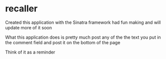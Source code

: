 recaller
========

Created this application with the Sinatra framework 
had fun making and will update more of it soon


What this application does is pretty much post any of the the text you put in the comment field 
and post it on the bottom of the page

Think of it as a reminder
